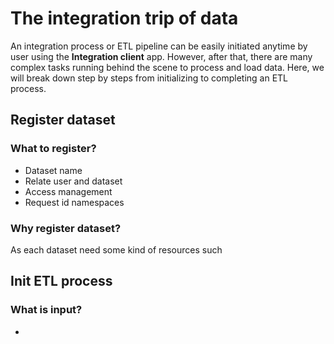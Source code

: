 # The integration trip of data

An integration process or ETL pipeline can be easily initiated anytime by user using the
**Integration client** app. However, after that, there are many complex tasks running behind
the scene to process and load data. Here, we will break down step by steps from initializing
to completing an ETL process.

## Register dataset

### What to register?

- Dataset name
- Relate user and dataset
- Access management
- Request id namespaces

### Why register dataset?

As each dataset need some kind of resources such

## Init ETL process

### What is input?

- 